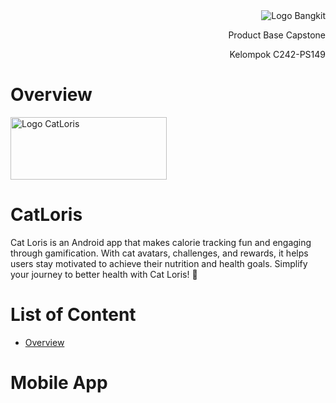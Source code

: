 <div align="right">
<div>
  
<img src="https://camo.githubusercontent.com/cc8ac09041e35de4ee1aaf77064a490fc9e55e80b4790a5f99692cb1c24b9d81/68747470733a2f2f6c68332e676f6f676c6575736572636f6e74656e742e636f6d2f4a325149304c33764a77763633536d33697349393063747875787a6e7a36376441744a514e32767537776e557577743957632d574937567549687776723079567244506663376b424e3575735a7a37356e44575f6b3936704366635a42786e664e7a76565330673d77363030" alt="Logo Bangkit"/>
</div>

<p>Product Base Capstone</p>

<p>Kelompok C242-PS149</p>
</div>

# Overview
<img src="https://camo.githubusercontent.com/ecd01bfc23af085401e55d9eb2c3601eaf76fa641fbd09c52c64e0d5ffe67dc1/68747470733a2f2f692e6962622e636f2e636f6d2f37345a767239432f6361746c6f7269732d6c6f676f2e706e67" alt="Logo CatLoris" width="250" height="100" />

# CatLoris
Cat Loris is an Android app that makes calorie tracking fun and engaging through gamification. With cat avatars, challenges, and rewards, it helps users stay motivated to achieve their nutrition and health goals. Simplify your journey to better health with Cat Loris! 🐾

# List of Content
- [Overview](#overview)

# Mobile App
